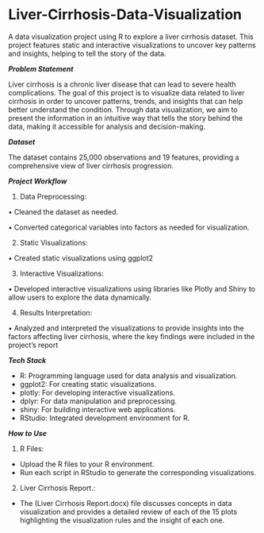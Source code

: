 # Liver-Cirrhosis-Data-Visualization
A data visualization project using R to explore a liver cirrhosis dataset. This project features static and interactive visualizations to uncover key patterns and insights, helping to tell the story of the data.

_**Problem Statement**_

Liver cirrhosis is a chronic liver disease that can lead to severe health complications. The goal of this project is to visualize data related to liver cirrhosis in order to uncover patterns, trends, and insights that can help better understand the condition. Through data visualization, we aim to present the information in an intuitive way that tells the story behind the data, making it accessible for analysis and decision-making.

_**Dataset**_

The dataset contains 25,000 observations and 19 features, providing a comprehensive view of liver cirrhosis progression.

_**Project Workflow**_
1. Data Preprocessing:
   
•	Cleaned the dataset as needed.

•	Converted categorical variables into factors as needed for visualization.

2.  Static Visualizations:
    
•	Created static visualizations using ggplot2

3. Interactive Visualizations:
   
•	Developed interactive visualizations using libraries like Plotly and Shiny to allow users to explore the data dynamically.

4.  Results Interpretation:
   
•	Analyzed and interpreted the visualizations to provide insights into the factors affecting liver cirrhosis, where the key findings were included in the project’s report

_**Tech Stack**_
- R: Programming language used for data analysis and visualization.
- ggplot2: For creating static visualizations.
- plotly: For developing interactive visualizations.
- dplyr: For data manipulation and preprocessing.
- shiny: For building interactive web applications.
- RStudio: Integrated development environment for R.

_**How to Use**_
1.	R Files:
- Upload the R files to your R environment.
- Run each script in RStudio to generate the corresponding visualizations.
2.	Liver Cirrhosis Report.:
- The (Liver Cirrhosis Report.docx) file discusses concepts in data visualization and provides a detailed review of each of the 15 plots highlighting the visualization rules and the insight of each one. 

